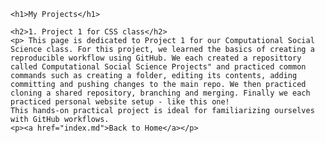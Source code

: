     <h1>My Projects</h1>

    <h2>1. Project 1 for CSS class</h2>
    <p> This page is dedicated to Project 1 for our Computational Social Science class. For this project, we learned the basics of creating a reproducible workflow using GitHub. We each created a reposittory called Computational Social Science Projects" and practiced common commands such as creating a folder, editing its contents, adding committing and pushing changes to the main repo. We then practiced cloning a shared repository, branching and merging. Finally we each practiced personal website setup - like this one! 
	This hands-on practical project is ideal for familiarizing ourselves with GitHub workflows. 
    <p><a href="index.md">Back to Home</a></p>
</body>
</html>


